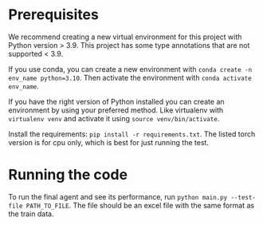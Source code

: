 # Prerequisites

We recommend creating a new virtual environment for this project with Python version > 3.9. This project has some type annotations that are not supported < 3.9.

If you use conda, you can create a new environment with `conda create -n env_name python=3.10`. Then activate the environment with `conda activate env_name`.

If you have the right version of Python installed you can create an environment by using your preferred method. Like virtualenv with `virtualenv venv` and activate it using `source venv/bin/activate`.

Install the requirements: `pip install -r requirements.txt`. The listed torch version is for cpu only, which is best for just running the test.

# Running the code

To run the final agent and see its performance, run `python main.py --test-file PATH_TO_FILE`. The file should be an excel file with the same format as the train data.